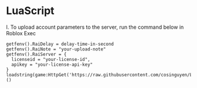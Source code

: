 # LuaScript
I. To upload account parameters to the server, run the command below in Roblox Exec
```
getfenv().RaiDelay = delay-time-in-second
getfenv().RaiNote = "your-upload-note"
getfenv().RaiServer = {
  licenseid = "your-license-id",
  apikey = "your-license-api-key"
}
loadstring(game:HttpGet('https://raw.githubusercontent.com/cosinguyen/LuaScript/main/raiUpload.lua'))()
```
